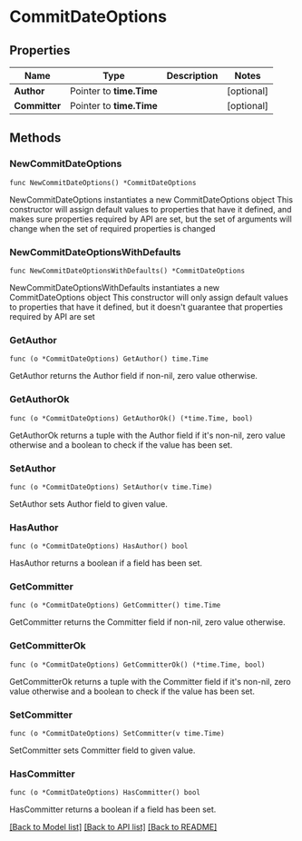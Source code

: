 # CommitDateOptions

## Properties

Name | Type | Description | Notes
------------ | ------------- | ------------- | -------------
**Author** | Pointer to **time.Time** |  | [optional] 
**Committer** | Pointer to **time.Time** |  | [optional] 

## Methods

### NewCommitDateOptions

`func NewCommitDateOptions() *CommitDateOptions`

NewCommitDateOptions instantiates a new CommitDateOptions object
This constructor will assign default values to properties that have it defined,
and makes sure properties required by API are set, but the set of arguments
will change when the set of required properties is changed

### NewCommitDateOptionsWithDefaults

`func NewCommitDateOptionsWithDefaults() *CommitDateOptions`

NewCommitDateOptionsWithDefaults instantiates a new CommitDateOptions object
This constructor will only assign default values to properties that have it defined,
but it doesn't guarantee that properties required by API are set

### GetAuthor

`func (o *CommitDateOptions) GetAuthor() time.Time`

GetAuthor returns the Author field if non-nil, zero value otherwise.

### GetAuthorOk

`func (o *CommitDateOptions) GetAuthorOk() (*time.Time, bool)`

GetAuthorOk returns a tuple with the Author field if it's non-nil, zero value otherwise
and a boolean to check if the value has been set.

### SetAuthor

`func (o *CommitDateOptions) SetAuthor(v time.Time)`

SetAuthor sets Author field to given value.

### HasAuthor

`func (o *CommitDateOptions) HasAuthor() bool`

HasAuthor returns a boolean if a field has been set.

### GetCommitter

`func (o *CommitDateOptions) GetCommitter() time.Time`

GetCommitter returns the Committer field if non-nil, zero value otherwise.

### GetCommitterOk

`func (o *CommitDateOptions) GetCommitterOk() (*time.Time, bool)`

GetCommitterOk returns a tuple with the Committer field if it's non-nil, zero value otherwise
and a boolean to check if the value has been set.

### SetCommitter

`func (o *CommitDateOptions) SetCommitter(v time.Time)`

SetCommitter sets Committer field to given value.

### HasCommitter

`func (o *CommitDateOptions) HasCommitter() bool`

HasCommitter returns a boolean if a field has been set.


[[Back to Model list]](../README.md#documentation-for-models) [[Back to API list]](../README.md#documentation-for-api-endpoints) [[Back to README]](../README.md)


